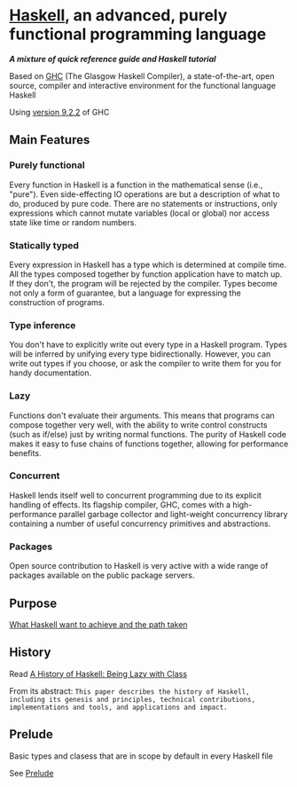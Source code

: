 # [Haskell](http://www.haskell.org/), an advanced, purely functional programming language

***A mixture of quick reference guide and Haskell tutorial***

Based on [GHC](https://www.haskell.org/ghc/) (The Glasgow Haskell Compiler), a state-of-the-art, open source, compiler and interactive environment for the functional language Haskell

Using [version 9.2.2](https://downloads.haskell.org/ghc/latest/docs/html/users_guide/index.html) of GHC

## Main Features

### Purely functional

Every function in Haskell is a function in the mathematical sense (i.e., "pure"). Even side-effecting IO operations are but a description of what to do, produced by pure code. There are no statements or instructions, only expressions which cannot mutate variables (local or global) nor access state like time or random numbers.

### Statically typed

Every expression in Haskell has a type which is determined at compile time. All the types composed together by function application have to match up. If they don't, the program will be rejected by the compiler. Types become not only a form of guarantee, but a language for expressing the construction of programs.

### Type inference

You don't have to explicitly write out every type in a Haskell program. Types will be inferred by unifying every type bidirectionally. However, you can write out types if you choose, or ask the compiler to write them for you for handy documentation.

### Lazy

Functions don't evaluate their arguments. This means that programs can compose together very well, with the ability to write control constructs (such as if/else) just by writing normal functions. The purity of Haskell code makes it easy to fuse chains of functions together, allowing for performance benefits.

### Concurrent

Haskell lends itself well to concurrent programming due to its explicit handling of effects. Its flagship compiler, GHC, comes with a high-performance parallel garbage collector and light-weight concurrency library containing a number of useful concurrency primitives and abstractions.

### Packages

Open source contribution to Haskell is very active with a wide range of packages available on the public package servers.

## Purpose

[What Haskell want to achieve and the path taken](https://www.youtube.com/watch?v=iSmkqocn0oQ)

## History
Read [A History of Haskell: Being Lazy with Class](https://www.microsoft.com/en-us/research/wp-content/uploads/2016/07/history.pdf)

From its abstract:
`This paper describes the history of Haskell, including its genesis and principles, technical contributions, implementations and tools, and applications and impact.`

## Prelude

Basic types and clasess that are in scope by default in every Haskell file

See [Prelude](Prelude.md)
